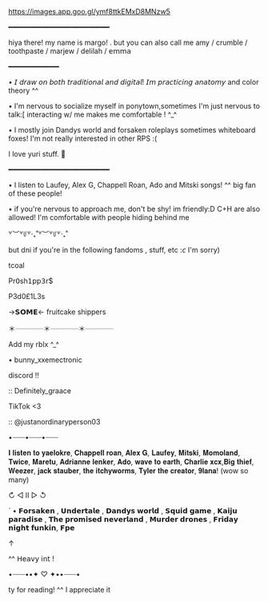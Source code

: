 https://images.app.goo.gl/ymf8ttkEMxD8MNzw5

━━━━━━━━━━━━━━━━━━━━━━━━


hiya there! my name is margo! . but you can also call me amy / crumble / toothpaste / marjew / delilah / 𝖾𝗆𝗆𝖺

━━━━━━━━━━━━


• 𝘐 𝘥𝘳𝘢𝘸 𝘰𝘯 𝘣𝘰𝘵𝘩 𝘵𝘳𝘢𝘥𝘪𝘵𝘪𝘰𝘯𝘢𝘭 𝘢𝘯𝘥 𝘥𝘪𝘨𝘪𝘵𝘢𝘭! 𝘐𝘮 𝘱𝘳𝘢𝘤𝘵𝘪𝘤𝘪𝘯𝘨 𝘢𝘯𝘢𝘵𝘰𝘮𝘺 and color theory ^^

• I'm nervous to socialize myself in ponytown,sometimes I'm just nervous to talk:[
interacting w/ me makes me comfortable ! 
^_^

• I mostly join Dandys world and forsaken roleplays sometimes whiteboard foxes! I'm not really interested in other RPS :(

I love yuri stuff.  👭 


━━━━━━━━━━━━━━━━━━━━━━━━




• I listen to Laufey, Alex G, Chappell Roan, Ado and Mitski songs! ^^ big fan of these people! 

• if you're nervous to approach me, don't be shy! im friendly:D C+H are also allowed! I'm comfortable 𝘸ith people hiding behind me 

꒷︶꒷꒥꒷‧₊˚꒷︶꒷꒥꒷‧₊˚

but dni if you're in the following fandoms , stuff, etc :𝘤 I'm sorry) 

tcoal

Pr𝟢sh𝟣𝗉𝗉𝟥𝗋$

P3d0£1L3s

→𝗦𝗢𝗠𝗘← fruitcake shippers

＊┈┈┈┈＊┈┈┈┈＊┈┈┈┈

Add my rblx ^_^

• bunny_xxemectronic 

discord !! 

:: Definitely_graace

TikTok <3

:: @justanordinaryperson03


•┈┈┈•┈┈┈•┈┈┈

𝐈 𝐥𝐢𝐬𝐭𝐞𝐧 𝐭𝐨 𝐲𝐚𝐞𝐥𝐨𝐤𝐫𝐞, 𝐂𝐡𝐚𝐩𝐩𝐞𝐥𝐥 𝐫𝐨𝐚𝐧, 𝐀𝐥𝐞𝐱 𝐆, 𝐋𝐚𝐮𝐟𝐞𝐲, 𝐌𝐢𝐭𝐬𝐤𝐢, 𝐌𝐨𝐦𝐨𝐥𝐚𝐧𝐝, 𝐓𝐰𝐢𝐜𝐞, 𝐌𝐚𝐫𝐞𝐭𝐮, 𝐀𝐝𝐫𝐢𝐚𝐧𝐧𝐞 𝐥𝐞𝐧𝐤𝐞𝐫, 𝐀𝐝𝐨, 𝐰𝐚𝐯𝐞 𝐭𝐨 𝐞𝐚𝐫𝐭𝐡, 𝐂𝐡𝐚𝐫𝐥𝐢𝐞 𝐱𝐜𝐱,𝐁𝐢𝐠 𝐭𝐡𝐢𝐞𝐟, 𝐖𝐞𝐞𝐳𝐞𝐫, 𝐣𝐚𝐜𝐤 𝐬𝐭𝐚𝐮𝐛𝐞𝐫, 𝐭𝐡𝐞 𝐢𝐭𝐜𝐡𝐲𝐰𝐨𝐫𝐦𝐬, 𝐓𝐲𝐥𝐞𝐫 𝐭𝐡𝐞 𝐜𝐫𝐞𝐚𝐭𝐨𝐫, 𝟗𝐥𝐚𝐧𝐚! (wow so many)

↻ ◁ II ▷ ↺


` • 𝗙𝗼𝗿𝘀𝗮𝗸𝗲𝗻 , 𝗨𝗻𝗱𝗲𝗿𝘁𝗮𝗹𝗲 , 𝗗𝗮𝗻𝗱𝘆𝘀 𝘄𝗼𝗿𝗹𝗱 , 𝗦𝗾𝘂𝗶𝗱 𝗴𝗮𝗺𝗲 , 𝗞𝗮𝗶𝗷𝘂 𝗽𝗮𝗿𝗮𝗱𝗶𝘀𝗲 , 𝗧𝗵𝗲 𝗽𝗿𝗼𝗺𝗶𝘀𝗲𝗱 𝗻𝗲𝘃𝗲𝗿𝗹𝗮𝗻𝗱 , 𝗠𝘂𝗿𝗱𝗲𝗿 𝗱𝗿𝗼𝗻𝗲𝘀 , 𝗙𝗿𝗶𝗱𝗮𝘆 𝗻𝗶𝗴𝗵𝘁 𝗳𝘂𝗻𝗸𝗶𝗻, 𝗙𝗽𝗲

↑

^^ 𝖧𝖾𝖺𝗏𝗒 𝗂𝗇𝗍 ! 

•┈┈┈••✦ ♡ ✦••┈┈┈•

ty for reading! ^^ I appreciate it



